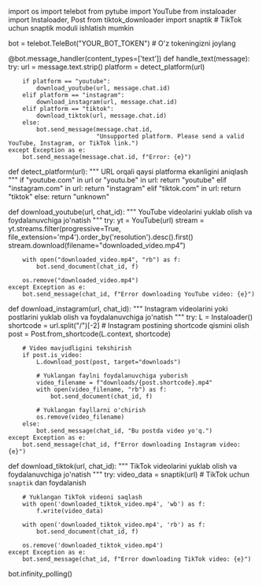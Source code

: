 import os
import telebot
from pytube import YouTube
from instaloader import Instaloader, Post
from tiktok_downloader import snaptik  # TikTok uchun snaptik moduli ishlatish mumkin

bot = telebot.TeleBot("YOUR_BOT_TOKEN")  # O'z tokeningizni joylang

@bot.message_handler(content_types=['text'])
def handle_text(message):
    try:
        url = message.text.strip()
        platform = detect_platform(url)

        if platform == "youtube":
            download_youtube(url, message.chat.id)
        elif platform == "instagram":
            download_instagram(url, message.chat.id)
        elif platform == "tiktok":
            download_tiktok(url, message.chat.id)
        else:
            bot.send_message(message.chat.id,
                             "Unsupported platform. Please send a valid YouTube, Instagram, or TikTok link.")
    except Exception as e:
        bot.send_message(message.chat.id, f"Error: {e}")

def detect_platform(url):
    """ URL orqali qaysi platforma ekanligini aniqlash """
    if "youtube.com" in url or "youtu.be" in url:
        return "youtube"
    elif "instagram.com" in url:
        return "instagram"
    elif "tiktok.com" in url:
        return "tiktok"
    else:
        return "unknown"

def download_youtube(url, chat_id):
    """ YouTube videolarini yuklab olish va foydalanuvchiga jo'natish """
    try:
        yt = YouTube(url)
        stream = yt.streams.filter(progressive=True, file_extension='mp4').order_by('resolution').desc().first()
        stream.download(filename="downloaded_video.mp4")

        with open("downloaded_video.mp4", "rb") as f:
            bot.send_document(chat_id, f)

        os.remove("downloaded_video.mp4")
    except Exception as e:
        bot.send_message(chat_id, f"Error downloading YouTube video: {e}")

def download_instagram(url, chat_id):
    """ Instagram videolarini yoki postlarini yuklab olish va foydalanuvchiga jo'natish """
    try:
        L = Instaloader()
        shortcode = url.split("/")[-2]  # Instagram postining shortcode qismini olish
        post = Post.from_shortcode(L.context, shortcode)

        # Video mavjudligini tekshirish
        if post.is_video:
            L.download_post(post, target="downloads")

            # Yuklangan faylni foydalanuvchiga yuborish
            video_filename = f"downloads/{post.shortcode}.mp4"
            with open(video_filename, "rb") as f:
                bot.send_document(chat_id, f)

            # Yuklangan fayllarni o'chirish
            os.remove(video_filename)
        else:
            bot.send_message(chat_id, "Bu postda video yo'q.")
    except Exception as e:
        bot.send_message(chat_id, f"Error downloading Instagram video: {e}")

def download_tiktok(url, chat_id):
    """ TikTok videolarini yuklab olish va foydalanuvchiga jo'natish """
    try:
        video_data = snaptik(url)  # TikTok uchun `snaptik` dan foydalanish

        # Yuklangan TikTok videoni saqlash
        with open('downloaded_tiktok_video.mp4', 'wb') as f:
            f.write(video_data)

        with open('downloaded_tiktok_video.mp4', 'rb') as f:
            bot.send_document(chat_id, f)

        os.remove('downloaded_tiktok_video.mp4')
    except Exception as e:
        bot.send_message(chat_id, f"Error downloading TikTok video: {e}")

bot.infinity_polling()
